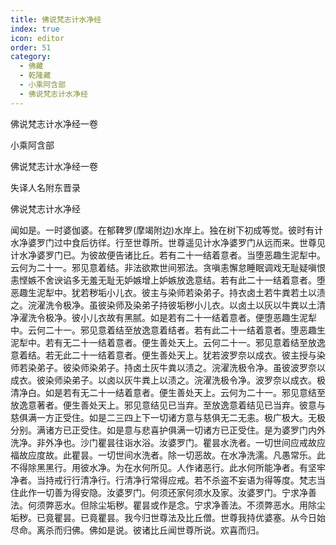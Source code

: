 ```yaml
---
title: 佛说梵志计水净经
index: true
icon: editor
order: 51
category:
  - 佛藏
  - 乾隆藏
  - 小乘阿含部
  - 佛说梵志计水净经
---
```


佛说梵志计水净经一卷  

小乘阿含部  

佛说梵志计水净经一卷  

失译人名附东晋录  

佛说梵志计水净经  

闻如是。一时婆伽婆。在郁鞞罗(摩竭附边)水岸上。独在树下初成等觉。彼时有计水净婆罗门过中食后彷徉。行至世尊所。世尊遥见计水净婆罗门从远而来。世尊见计水净婆罗门已。为彼故便告诸比丘。若有二十一结着意者。当堕恶趣生泥犁中。云何为二十一。邪见意着结。非法欲欺世间邪法。贪嗔恚懈怠睡眠调戏无耻疑嗔恨恚悭嫉不舍谀谄多无羞无耻无妒嫉增上妒嫉放逸意结。若有此二十一结着意者。堕恶趣生泥犁中。犹若秽垢小儿衣。彼主与染师若染弟子。持衣卤土若牛粪若土以渍之。浣濯洗令极净。虽彼染师及染弟子持彼垢秽小儿衣。以卤土以灰以牛粪以土清净濯洗令极净。彼小儿衣故有黑腻。如是若有二十一结着意者。便堕恶趣生泥犁中。云何二十一。邪见意着结至放逸意着结者。若有此二十一结着意者。堕恶趣生泥犁中。若有无二十一结着意者。便生善处天上。云何二十一。邪见意着结至放逸意着结。若无此二十一结着意者。便生善处天上。犹若波罗奈以成衣。彼主授与染师若染弟子。彼染师染弟子。持卤土灰牛粪以渍之。浣濯洗极令净。虽彼波罗奈以成衣。彼染师染弟子。以卤以灰牛粪上以渍之。浣濯洗极令净。波罗奈以成衣。极清净白。如是若有无二十一结着意者。便生善处天上。云何为二十一。邪见意结至放逸意著者。便生善处天上。邪见意结见已当弃。至放逸意着结见已当弃。彼意与慈俱满一方正受住。如是二三四上下一切诸方意与慈俱无二无恚。极广极大。无极分别。满诸方已正受住。如是意与悲喜护俱满一切诸方已正受住。是为婆罗门内外洗净。非外净也。沙门瞿昙往诣水浴。汝婆罗门。瞿昙水洗者。一切世间应戒故应福故应度故。此瞿昙。一切世间水洗者。除一切恶故。在水净洗濡。凡愚常乐。此不得除黑黑行。用彼水净。为在水何所见。人作诸恶行。此水何所能净者。有坚牢净者。当持戒行行清净行。行清净行常得应戒。若不杀盗不妄语为得等度。梵志当住此作一切善为得安隐。汝婆罗门。何须还家何须水及家。汝婆罗门。宁求净善法。何须弊恶水。但除尘垢秽。瞿昙或作是念。宁求净善法。不须弊恶水。用除尘垢秽。已竟瞿昙。已竟瞿昙。我今归世尊法及比丘僧。世尊我持优婆塞。从今日始尽命。离杀而归佛。佛如是说。彼诸比丘闻世尊所说。欢喜而归。  
